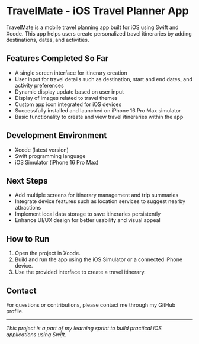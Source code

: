 # TravelMate - iOS Travel Planner App

TravelMate is a mobile travel planning app built for iOS using Swift and Xcode. This app helps users create personalized travel itineraries by adding destinations, dates, and activities.

## Features Completed So Far

- A single screen interface for itinerary creation
- User input for travel details such as destination, start and end dates, and activity preferences
- Dynamic display update based on user input
- Display of images related to travel themes
- Custom app icon integrated for iOS devices
- Successfully installed and launched on iPhone 16 Pro Max simulator
- Basic functionality to create and view travel itineraries within the app

## Development Environment

- Xcode (latest version)
- Swift programming language
- iOS Simulator (iPhone 16 Pro Max)

## Next Steps

- Add multiple screens for itinerary management and trip summaries
- Integrate device features such as location services to suggest nearby attractions
- Implement local data storage to save itineraries persistently
- Enhance UI/UX design for better usability and visual appeal

## How to Run

1. Open the project in Xcode.
2. Build and run the app using the iOS Simulator or a connected iPhone device.
3. Use the provided interface to create a travel itinerary.

## Contact

For questions or contributions, please contact me through my GitHub profile.

---

*This project is a part of my learning sprint to build practical iOS applications using Swift.*

